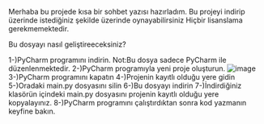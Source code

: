 Merhaba bu projede  kısa bir sohbet yazısı hazırladım.
Bu projeyi  indirip üzerinde istediğiniz şekilde üzerinde oynayabilirsiniz
Hiçbir lisanslama gerekmemektedir.
   
  Bu dosyayı nasıl geliştireeceksiniz?
  
1-)PyCharm programını indirin.  Not:Bu dosya sadece PyCharm ile düzenlenmektedir.
2-)PyCharm programıyla yeni proje oluşturun.
![image](https://user-images.githubusercontent.com/73792721/112979163-e3394000-9160-11eb-8a44-a131e462424c.png)
3-)PyCharm programını kapatın
4-)Projenin kayıtlı olduğu yere gidin
5-)Oradaki main.py dosyasını silin
6-)Bu dosyayı indirin
7-)İndirdiğiniz klasörün içindeki main.py dosyasını projenin kayıtlı olduğu yere kopyalayınız.
8-)PyCharm programını çalıştırdıktan sonra kod yazmanın keyfine bakın.
